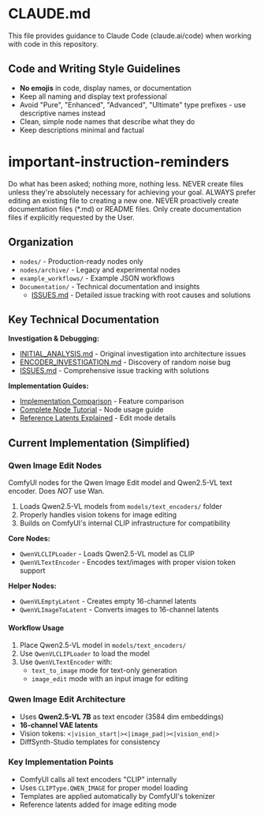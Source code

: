 # CLAUDE.md

This file provides guidance to Claude Code (claude.ai/code) when working with code in this repository.

## Code and Writing Style Guidelines

- **No emojis** in code, display names, or documentation
- Keep all naming and display text professional
- Avoid "Pure", "Enhanced", "Advanced", "Ultimate" type prefixes - use descriptive names instead
- Clean, simple node names that describe what they do
- Keep descriptions minimal and factual

# important-instruction-reminders
Do what has been asked; nothing more, nothing less.
NEVER create files unless they're absolutely necessary for achieving your goal.
ALWAYS prefer editing an existing file to creating a new one.
NEVER proactively create documentation files (*.md) or README files. Only create documentation files if explicitly requested by the User.

## Organization

- `nodes/` - Production-ready nodes only
- `nodes/archive/` - Legacy and experimental nodes
- `example_workflows/` - Example JSON workflows
- `Documentation/` - Technical documentation and insights
  - [ISSUES.md](Documentation/ISSUES.md) - Detailed issue tracking with root causes and solutions

## Key Technical Documentation

**Investigation & Debugging:**
- [INITIAL_ANALYSIS.md](Documentation/INITIAL_ANALYSIS.md) - Original investigation into architecture issues
- [ENCODER_INVESTIGATION.md](Documentation/ENCODER_INVESTIGATION.md) - Discovery of random noise bug
- [ISSUES.md](Documentation/ISSUES.md) - Comprehensive issue tracking with solutions

**Implementation Guides:**
- [Implementation Comparison](Documentation/IMPLEMENTATION_COMPARISON.md) - Feature comparison
- [Complete Node Tutorial](Documentation/COMPLETE_NODE_TUTORIAL.md) - Node usage guide
- [Reference Latents Explained](Documentation/REFERENCE_LATENTS_EXPLAINED.md) - Edit mode details

## Current Implementation (Simplified)

### Qwen Image Edit Nodes
ComfyUI nodes for the Qwen Image Edit model and Qwen2.5-VL text encoder. Does *NOT* use Wan.
1. Loads Qwen2.5-VL models from `models/text_encoders/` folder
2. Properly handles vision tokens for image editing
3. Builds on ComfyUI's internal CLIP infrastructure for compatibility

**Core Nodes:**
- `QwenVLCLIPLoader` - Loads Qwen2.5-VL model as CLIP
- `QwenVLTextEncoder` - Encodes text/images with proper vision token support

**Helper Nodes:**
- `QwenVLEmptyLatent` - Creates empty 16-channel latents
- `QwenVLImageToLatent` - Converts images to 16-channel latents

#### Workflow Usage
1. Place Qwen2.5-VL model in `models/text_encoders/`
2. Use `QwenVLCLIPLoader` to load the model
3. Use `QwenVLTextEncoder` with:
   - `text_to_image` mode for text-only generation
   - `image_edit` mode with an input image for editing

### Qwen Image Edit Architecture
- Uses **Qwen2.5-VL 7B** as text encoder (3584 dim embeddings)
- **16-channel VAE latents**
- Vision tokens: `<|vision_start|><|image_pad|><|vision_end|>`
- DiffSynth-Studio templates for consistency

### Key Implementation Points
- ComfyUI calls all text encoders "CLIP" internally
- Uses `CLIPType.QWEN_IMAGE` for proper model loading
- Templates are applied automatically by ComfyUI's tokenizer
- Reference latents added for image editing mode
